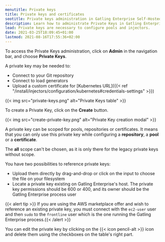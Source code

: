 ```yaml
---
menutitle: Private keys
title: Private keys and certificates
seotitle: Private keys administration in Gatling Enterprise Self-Hosted
description: Learn how to administrate Private Keys in Gatling Enterprise Self-Hosted.
lead: Private keys are necessary to configure pools and injectors.
date: 2021-03-25T18:09:45+01:00
lastmod: 2021-08-16T17:55:36+02:00
---
```


To access the Private Keys administration, click on **Admin** in the navigation bar, and choose **Private Keys**.

A private key may be needed to:
- Connect to your Git repository
- Connect to load generators
- Upload a custom certificate for [Kubernetes URL]({{< ref "/install/injectors/configuration/kubernetes#credentials-settings" >}})

{{< img src="private-keys.png" alt="Private Keys table" >}}

To create a Private Key, click on the **Create** button.

{{< img src="create-private-key.png" alt="Private Key creation modal" >}}

A private key can be scoped for pools, repositories or certificates.
It means that you can only use this private key while configuring a **repository**, a **pool** or a **certificate**.

The **all** scope can't be chosen, as it is only there for the legacy private keys without scope.

You have two possibilities to reference private keys:
- Upload them directly by drag-and-drop or click on the input to choose the file on your filesystem
- Locate a private key existing on Gatling Enterprise's host. The private key permissions should be 600 or 400, and its owner should be the Gatling Enterprise process user

{{< alert tip >}}
If you are using the AWS marketplace offer and wish to reference an existing private key, you must connect with the `ec2-user` user and then `sudo` to the `frontline` user which is the one running the Gatling Enterprise process.{{< /alert >}}

You can edit the private key by clicking on the {{< icon pencil-alt >}} icon and delete them using the checkboxes on the table's right part.

